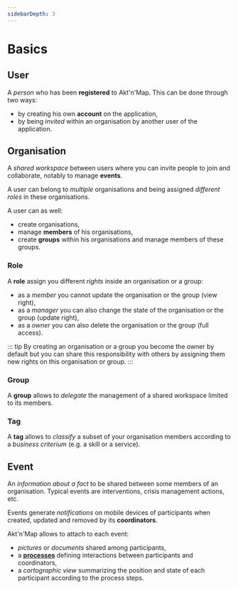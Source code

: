 ```yaml
---
sidebarDepth: 3
---
```


# Basics

## <i class="las la-user"></i> User

A *person* who has been **registered** to Akt'n'Map. This can be done through two ways:
  * by creating his own **account** on the application,
  * by being *invited* within an organisation by another user of the application.

## <i class="las la-user-friends"></i> Organisation

A *shared workspace* between users where you can invite people to join and collaborate, notably to manage **events**.

A user can belong to *multiple* organisations and being assigned *different roles* in these organisations.

A user can as well:
  * create organisations,
  * manage **members** of his organisations,
  * create **groups** within his organisations and manage members of these groups.

### <i class="las la-graduation-cap"></i> Role

A **role** assign you different *rights* inside an organisation or a group:
  * as a <i class="las la-user"></i> *member* you cannot update the organisation or the group (view right),
  * as a <i class="las la-briefcase"></i> *manager* you can also change the state of the organisation or the group (update right),
  * as a <i class="las la-certificate"></i> *owner* you can also delete the organisation or the group (full access).

::: tip
By creating an organisation or a group you become the owner by default but you can share this responsibility with others by assigning them new rights on this organisation or group.
:::

### <i class="las la-sitemap"></i> Group

A **group** allows to *delegate* the management of a shared workspace limited to its members.

### <i class="las la-tags"></i> Tag

A **tag** allows to *classify* a subset of your organisation members according to a *business criterium* (e.g. a skill or a service).

## <i class="las la-fire"></i> Event

An *information about a fact* to be shared between some members of an organisation. Typical events are interventions, crisis management actions, etc.

Events generate *notifications* on mobile devices of participants when created, updated and removed by its **coordinators**.

Akt'n'Map allows to attach to each event:
  * *pictures* or *documents* shared among participants,
  * a **[processes](../gofurther/processes.md)** defining interactions between participants and coordinators,
  * a *cartographic view* summarizing the position and state of each participant according to the process steps.
